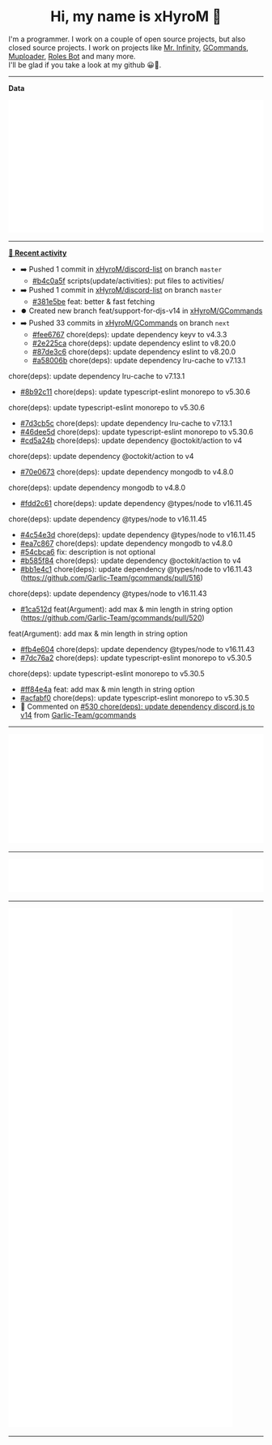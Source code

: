 <p align="center">
    <!-- <img src="https://avatars.githubusercontent.com/u/56601352" width="192" alt="hyro's pfp" /> -->
    <h1 align="center">Hi, my name is xHyroM 👋</h1>
</p>

I'm a programmer. I work on a couple of open source projects, but also closed source projects. I work on projects like [Mr. Infinity](https://discord.com/oauth2/authorize?client_id=720321585625694239&scope=bot%20applications.commands&permissions=8&redirect_uri=https://blobs.gq/imanager&prompt=consent&response_type=code), [GCommands](https://github.com/Garlic-Team/GCommands), [Muploader](https://github.com/xHyroM/Muploader), [Roles Bot](https://github.com/xHyroM/roles-bot) and many more.  
I'll be glad if you take a look at my github 😀👀.

___
**Data**

<img src="https://github.com/xHyroM/xHyroM/blob/master/.cache/base.svg">

___

**[📰 Recent activity](https://github.com/xHyroM)**
* ➡️ Pushed 1 commit in [xHyroM/discord-list](https://github.com/xHyroM/discord-list) on branch `master`
  * [#b4c0a5f](https://github.com/xHyroM/discord-list/commit/b4c0a5f) scripts(update/activities): put files to activities/
* ➡️ Pushed 1 commit in [xHyroM/discord-list](https://github.com/xHyroM/discord-list) on branch `master`
  * [#381e5be](https://github.com/xHyroM/discord-list/commit/381e5be) feat: better &amp; fast fetching
* ⏺️ Created new branch feat/support-for-djs-v14 in [xHyroM/GCommands](https://github.com/xHyroM/GCommands)
* ➡️ Pushed 33 commits in [xHyroM/GCommands](https://github.com/xHyroM/GCommands) on branch `next`
  * [#fee6767](https://github.com/xHyroM/GCommands/commit/fee6767) chore(deps): update dependency keyv to v4.3.3
  * [#2e225ca](https://github.com/xHyroM/GCommands/commit/2e225ca) chore(deps): update dependency eslint to v8.20.0
  * [#87de3c6](https://github.com/xHyroM/GCommands/commit/87de3c6) chore(deps): update dependency eslint to v8.20.0
  * [#a58006b](https://github.com/xHyroM/GCommands/commit/a58006b) chore(deps): update dependency lru-cache to v7.13.1

chore(deps): update dependency lru-cache to v7.13.1
  * [#8b92c11](https://github.com/xHyroM/GCommands/commit/8b92c11) chore(deps): update typescript-eslint monorepo to v5.30.6

chore(deps): update typescript-eslint monorepo to v5.30.6
  * [#7d3cb5c](https://github.com/xHyroM/GCommands/commit/7d3cb5c) chore(deps): update dependency lru-cache to v7.13.1
  * [#46dee5d](https://github.com/xHyroM/GCommands/commit/46dee5d) chore(deps): update typescript-eslint monorepo to v5.30.6
  * [#cd5a24b](https://github.com/xHyroM/GCommands/commit/cd5a24b) chore(deps): update dependency @octokit/action to v4

chore(deps): update dependency @octokit/action to v4
  * [#70e0673](https://github.com/xHyroM/GCommands/commit/70e0673) chore(deps): update dependency mongodb to v4.8.0

chore(deps): update dependency mongodb to v4.8.0
  * [#fdd2c61](https://github.com/xHyroM/GCommands/commit/fdd2c61) chore(deps): update dependency @types/node to v16.11.45

chore(deps): update dependency @types/node to v16.11.45
  * [#4c54e3d](https://github.com/xHyroM/GCommands/commit/4c54e3d) chore(deps): update dependency @types/node to v16.11.45
  * [#ea7c867](https://github.com/xHyroM/GCommands/commit/ea7c867) chore(deps): update dependency mongodb to v4.8.0
  * [#54cbca6](https://github.com/xHyroM/GCommands/commit/54cbca6) fix: description is not optional
  * [#b585f84](https://github.com/xHyroM/GCommands/commit/b585f84) chore(deps): update dependency @octokit/action to v4
  * [#bb1e4c1](https://github.com/xHyroM/GCommands/commit/bb1e4c1) chore(deps): update dependency @types/node to v16.11.43 (https://github.com/Garlic-Team/gcommands/pull/516)

chore(deps): update dependency @types/node to v16.11.43
  * [#1ca512d](https://github.com/xHyroM/GCommands/commit/1ca512d) feat(Argument): add max &amp; min length in string option (https://github.com/Garlic-Team/gcommands/pull/520)

feat(Argument): add max &amp; min length in string option
  * [#fb4e604](https://github.com/xHyroM/GCommands/commit/fb4e604) chore(deps): update dependency @types/node to v16.11.43
  * [#7dc76a2](https://github.com/xHyroM/GCommands/commit/7dc76a2) chore(deps): update typescript-eslint monorepo to v5.30.5

chore(deps): update typescript-eslint monorepo to v5.30.5
  * [#ff84e4a](https://github.com/xHyroM/GCommands/commit/ff84e4a) feat: add max &amp; min length in string option
  * [#acfabf0](https://github.com/xHyroM/GCommands/commit/acfabf0) chore(deps): update typescript-eslint monorepo to v5.30.5
* 💬 Commented on [#530 chore(deps): update dependency discord.js to v14](https://github.com/Garlic-Team/gcommands/issues/530) from [Garlic-Team/gcommands](https://github.com/Garlic-Team/gcommands)


___

<img src="https://github.com/xHyroM/xHyroM/blob/master/.cache/isocalendar.svg">

___

<img src="https://github.com/xHyroM/xHyroM/blob/master/.cache/languages.svg">

___

<img src="https://github.com/xHyroM/xHyroM/blob/master/.cache/achievements.svg">

___
